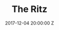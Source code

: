 ---
title: The Ritz
date: 2017-12-04 20:00:00 Z
venue: The Ritz
location: Manchester
tickets: https://dice.fm/event/benjamin-clementine-4th-dec-o2-ritz-manchester-tickets
country: UK
---